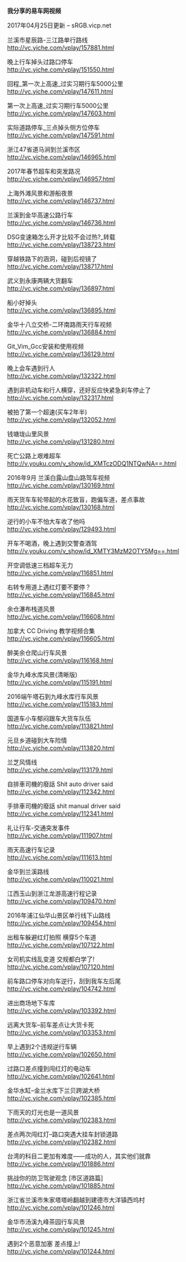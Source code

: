 **我分享的易车网视频**  
  
2017年04月25日更新 – sRGB.vicp.net  

兰溪市星辰路-三江路单行路线  
http://vc.yiche.com/vplay/157881.html

晚上行车掉头过路口停车  
http://vc.yiche.com/vplay/151550.html

回程_第一次上高速_过实习期行车5000公里  
http://vc.yiche.com/vplay/147611.html  

第一次上高速_过实习期行车5000公里  
http://vc.yiche.com/vplay/147603.html  

实际道路停车_三点掉头侧方位停车  
http://vc.yiche.com/vplay/147591.html  

浙江47省道马涧到兰溪市区  
http://vc.yiche.com/vplay/146965.html

2017年春节超车和突发路况  
http://vc.yiche.com/vplay/146957.html  

上海外滩风景和游船夜景   
http://vc.yiche.com/vplay/146737.html  
  
兰溪到金华高速公路行车   
http://vc.yiche.com/vplay/146736.html  
  
DSG变速箱怎么开才比较不会过热?_转载   
http://vc.yiche.com/vplay/138723.html  
  
穿越铁路下的涵洞，碰到后视镜了   
http://vc.yiche.com/vplay/138717.html  
  
武义到永康两辆大货翻车   
http://vc.yiche.com/vplay/136897.html  
  
船小好掉头   
http://vc.yiche.com/vplay/136895.html  
  
金华十八立交桥-二环南路雨天行车视频   
http://vc.yiche.com/vplay/136884.html  
  
Git_Vim_Gcc安装和使用视频   
http://vc.yiche.com/vplay/136129.html  
  
晚上会车遇到行人   
http://vc.yiche.com/vplay/132322.html  
  
遇到非机动车和行人横穿，还好反应快紧急刹车停止了   
http://vc.yiche.com/vplay/132317.html  
  
被拍了第一个超速(买车2年半)   
http://vc.yiche.com/vplay/132052.html  
  
钱塘垅山里风景   
http://vc.yiche.com/vplay/131280.html  
  
死亡公路上艰难超车   
http://v.youku.com/v_show/id_XMTczODQ1NTQwNA==.html  
  
2016年9月 兰溪白露山盘山路驾车视频   
http://vc.yiche.com/vplay/130169.html  
  
雨天货车车轮带起的水花致盲，跑偏车道，差点事故   
http://vc.yiche.com/vplay/130168.html  
  
逆行的小车不怕大车收了他吗   
http://vc.yiche.com/vplay/129493.html  
  
开车不喝酒，晚上遇到交警查酒驾   
http://v.youku.com/v_show/id_XMTY3MzM2OTY5Mg==.html  
  
开空调低速三档超车无力   
http://vc.yiche.com/vplay/116851.html  
  
右转专用道上遇红灯要不要停？   
http://vc.yiche.com/vplay/116845.html  
  
余仓瀑布栈道风景   
http://vc.yiche.com/vplay/116608.html  
  
加拿大 CC Driving 教学视频合集   
http://vc.yiche.com/vplay/116605.html  
  
醉美余仓爬山行车风景   
http://vc.yiche.com/vplay/116168.html  
  
金华九峰水库风景(清晰版)   
http://vc.yiche.com/vplay/115191.html  
  
2016端午塔石到九峰水库行车风景   
http://vc.yiche.com/vplay/115183.html  
  
国道车小车郁闷跟车大货车队伍   
http://vc.yiche.com/vplay/113821.html  
  
元旦乡道碰到大车险情   
http://vc.yiche.com/vplay/113820.html  
  
兰芝风情线   
http://vc.yiche.com/vplay/113179.html  
  
自排車司機的廢話 Shit auto driver said   
http://vc.yiche.com/vplay/112342.html  
  
手排車司機的廢話 shit manual driver said   
http://vc.yiche.com/vplay/112341.html  
  
礼让行车-交通突发事件   
http://vc.yiche.com/vplay/111907.html  
  
雨天高速行车记录   
http://vc.yiche.com/vplay/111613.html  
  
金华到兰溪路线   
http://vc.yiche.com/vplay/110021.html  
  
江西玉山到浙江龙游高速行程记录   
http://vc.yiche.com/vplay/109470.html  
  
2016年浦江仙华山景区单行线下山路线   
http://vc.yiche.com/vplay/109454.html  
  
出租车躲避红灯拍照 横穿5个车道   
http://vc.yiche.com/vplay/107122.html  
  
女司机实线乱变道 交规都白学了!   
http://vc.yiche.com/vplay/107120.html  
  
前车路口停车对向车逆行，刮到我车左后尾   
http://vc.yiche.com/vplay/104742.html  
  
进出商场地下车库   
http://vc.yiche.com/vplay/103392.html  
  
远离大货车–前车差点让大货卡死   
http://vc.yiche.com/vplay/103353.html  
  
早上遇到2个违规逆行车辆   
http://vc.yiche.com/vplay/102650.html  
  
过路口差点撞到闯红灯的电动车   
http://vc.yiche.com/vplay/102641.html  
  
金华水缸–金兰水库下兰贝跨湖大桥   
http://vc.yiche.com/vplay/102385.html  
  
下雨天的灯光也是一道风景   
http://vc.yiche.com/vplay/102383.html  
  
差点两次闯红灯–路口突遇大挂车封锁道路   
http://vc.yiche.com/vplay/102382.html  
  
台湾的科目二更加有难度——成功的人，其实他们就靠   
http://vc.yiche.com/vplay/101886.html  
  
挑战你的防卫驾驶观念 [市区道路篇]   
http://vc.yiche.com/vplay/101885.html  
  
浙江省兰溪市朱家塔塔岭翻越到建德市大洋镇西坞村   
http://vc.yiche.com/vplay/101246.html  
  
金华市汤溪九峰茶园行车风景   
http://vc.yiche.com/vplay/101245.html  
  
遇到2个恶意加塞 差点撞上!   
http://vc.yiche.com/vplay/101244.html
